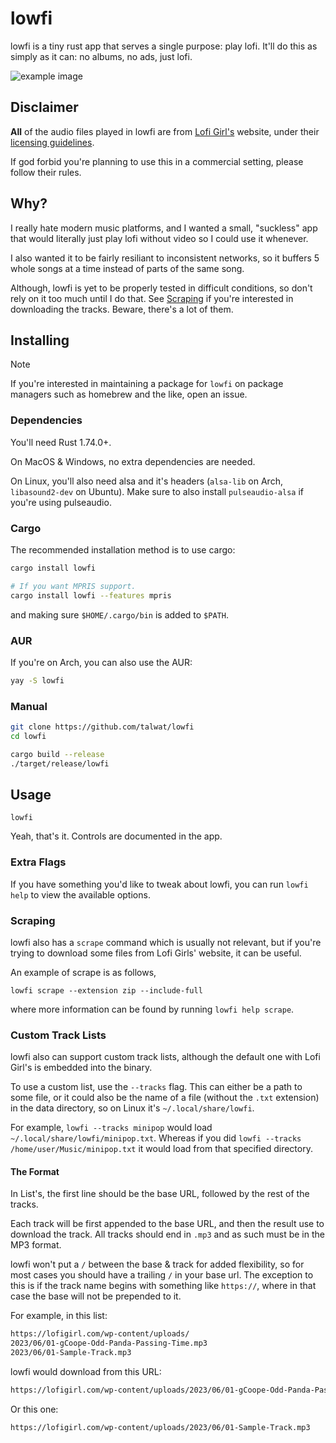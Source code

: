 # lowfi

lowfi is a tiny rust app that serves a single purpose: play lofi.
It'll do this as simply as it can: no albums, no ads, just lofi.

![example image](media/example1.png)

## Disclaimer

**All** of the audio files played in lowfi are from [Lofi Girl's](https://lofigirl.com/) website,
under their [licensing guidelines](https://form.lofigirl.com/CommercialLicense).

If god forbid you're planning to use this in a commercial setting, please
follow their rules.

## Why?

I really hate modern music platforms, and I wanted a small, "suckless"
app that would literally just play lofi without video so I could use it
whenever.

I also wanted it to be fairly resiliant to inconsistent networks,
so it buffers 5 whole songs at a time instead of parts of the same song.

Although, lowfi is yet to be properly tested in difficult conditions,
so don't rely on it too much until I do that. See [Scraping](#scraping) if
you're interested in downloading the tracks. Beware, there's a lot of them.

## Installing

> [!NOTE]
>
> If you're interested in maintaining a package for `lowfi`
> on package managers such as homebrew and the like, open an issue.

### Dependencies

You'll need Rust 1.74.0+.

On MacOS & Windows, no extra dependencies are needed.

On Linux, you'll also need alsa and it's headers (`alsa-lib` on Arch,
`libasound2-dev` on Ubuntu). Make sure to also install `pulseaudio-alsa`
if you're using pulseaudio.

### Cargo

The recommended installation method is to use cargo:

```sh
cargo install lowfi

# If you want MPRIS support.
cargo install lowfi --features mpris
```

and making sure `$HOME/.cargo/bin` is added to `$PATH`.

### AUR

If you're on Arch, you can also use the AUR:

```sh
yay -S lowfi
```

### Manual

```sh
git clone https://github.com/talwat/lowfi
cd lowfi

cargo build --release
./target/release/lowfi
```

## Usage

`lowfi`

Yeah, that's it. Controls are documented in the app.

### Extra Flags

If you have something you'd like to tweak about lowfi, you can run `lowfi help`
to view the available options.

### Scraping

lowfi also has a `scrape` command which is usually not relevant, but
if you're trying to download some files from Lofi Girls' website,
it can be useful.

An example of scrape is as follows,

`lowfi scrape --extension zip --include-full`

where more information can be found by running `lowfi help scrape`.

### Custom Track Lists

lowfi also can support custom track lists, although the default one with Lofi Girl's
is embedded into the binary.

To use a custom list, use the `--tracks` flag. This can either be a path to some file,
or it could also be the name of a file (without the `.txt` extension) in the data
directory, so on Linux it's `~/.local/share/lowfi`.

For example, `lowfi --tracks minipop` would load `~/.local/share/lowfi/minipop.txt`.
Whereas if you did `lowfi --tracks /home/user/Music/minipop.txt` it would load from that
specified directory.

#### The Format

In List's, the first line should be the base URL, followed by the rest of the tracks.

Each track will be first appended to the base URL, and then the result use to download
the track. All tracks should end in `.mp3` and as such must be in the MP3 format.

lowfi won't put a `/` between the base & track for added flexibility, so for most cases you
should have a trailing `/` in your base url. The exception to this is if the track name begins
with something like `https://`, where in that case the base will not be prepended to it.

For example, in this list:

```txt
https://lofigirl.com/wp-content/uploads/
2023/06/01-gCoope-Odd-Panda-Passing-Time.mp3
2023/06/01-Sample-Track.mp3
```

lowfi would download from this URL:

```txt
https://lofigirl.com/wp-content/uploads/2023/06/01-gCoope-Odd-Panda-Passing-Time.mp3`
```

Or this one:

```txt
https://lofigirl.com/wp-content/uploads/2023/06/01-Sample-Track.mp3
```
